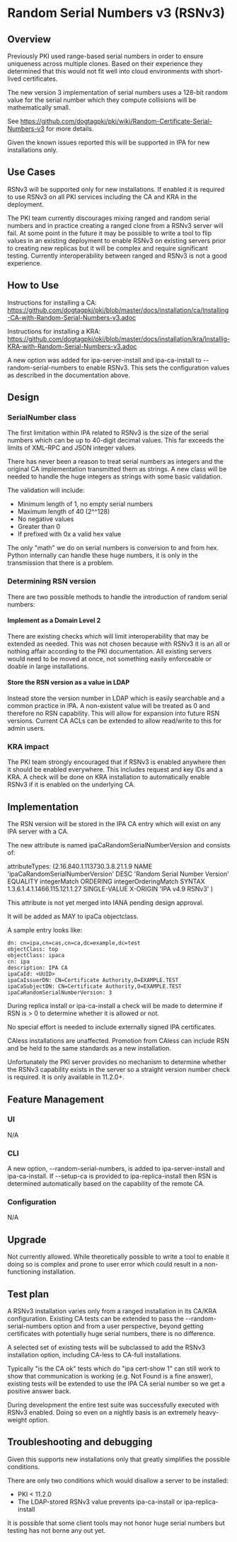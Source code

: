 # Random Serial Numbers v3 (RSNv3)

## Overview

Previously PKI used range-based serial numbers in order to ensure uniqueness across multiple clones. Based on their experience they determined that this would not fit well into cloud environments with short-lived certificates.

The new version 3 implementation of serial numbers uses a 128-bit random value for the serial number which they compute collisions will be mathematically small.

See https://github.com/dogtagpki/pki/wiki/Random-Certificate-Serial-Numbers-v3 for more details.

Given the known issues reported this will be supported in IPA for new installations only.

## Use Cases

RSNv3 will be supported only for new installations. If enabled it is required to use RSNv3 on all PKI services including the CA and KRA in the deployment.

The PKI team currently discourages mixing ranged and random serial numbers and in practice creating a ranged clone from a RSNv3 server will fail. At some point in the future it may be possible to write a tool to flip values in an existing deployment to enable RSNv3 on existing servers prior to creating new replicas but it will be complex and require significant testing. Currently interoperability between ranged and RSNv3 is not a good experience.

## How to Use

Instructions for installing a CA: https://github.com/dogtagpki/pki/blob/master/docs/installation/ca/Installing-CA-with-Random-Serial-Numbers-v3.adoc

Instructions for installing a KRA: https://github.com/dogtagpki/pki/blob/master/docs/installation/kra/Installig-KRA-with-Random-Serial-Numbers-v3.adoc

A new option was added for ipa-server-install and ipa-ca-install to --random-serial-numbers to enable RSNv3. This sets the configuration values as described in the documentation above.

## Design

### SerialNumber class

The first limitation within IPA related to RSNv3 is the size of the serial numbers which can be up to 40-digit decimal values. This far exceeds the limits of XML-RPC and JSON integer values.

There has never been a reason to treat serial numbers as integers and the original CA implementation transmitted them as strings. A new class will be needed to handle the huge integers as strings with some basic validation.

The validation will include:

- Minimum length of 1, no empty serial numbers
- Maximum length of 40 (2^^128)
- No negative values
- Greater than 0
- If prefixed with 0x a valid hex value

The only "math" we do on serial numbers is conversion to and from hex. Python internally can handle these huge numbers, it is only in the transmission that there is a problem.

### Determining RSN version

There are two possible methods to handle the introduction of random serial numbers:

#### Implement as a Domain Level 2

There are existing checks which will limit interoperability that may be extended as needed. This was not chosen because with RSNv3 it is an all or nothing affair according to the PKI documentation. All existing servers would need to be moved at once, not something easily enforceable or doable in large installations.

#### Store the RSN version as a value in LDAP

Instead store the version number in LDAP which is easily searchable and a common practice in IPA. A non-existent value will be treated as 0 and therefore no RSN capability. This will allow for expansion into future RSN versions. Current CA ACLs can be extended to allow read/write to this for admin users.

### KRA impact

The PKI team strongly encouraged that if RSNv3 is enabled anywhere then it should be enabled everywhere. This includes request and key IDs and a KRA. A check will be done on KRA installation to automatically enable RSNv3 if it is enabled on the underlying CA.

## Implementation

The RSN version will be stored in the IPA CA entry which will exist on any IPA server with a CA.

The new attribute is named ipaCaRandomSerialNumberVersion and consists of:

attributeTypes: (2.16.840.1.113730.3.8.21.1.9 NAME 'ipaCaRandomSerialNumberVersion' DESC 'Random Serial Number Version' EQUALITY integerMatch ORDERING integerOrderingMatch SYNTAX 1.3.6.1.4.1.1466.115.121.1.27 SINGLE-VALUE X-ORIGIN 'IPA v4.9 RSNv3' )

This attribute is not yet merged into IANA pending design approval.

It will be added as MAY to ipaCa objectclass.

A sample entry looks like:
```
dn: cn=ipa,cn=cas,cn=ca,dc=example,dc=test
objectClass: top
objectClass: ipaca
cn: ipa
description: IPA CA
ipaCaId: <UUID>
ipaCaIssuerDN: CN=Certificate Authority,O=EXAMPLE.TEST
ipaCaSubjectDN: CN=Certificate Authority,O=EXAMPLE.TEST
ipaCaRandomSerialNumberVersion: 3
```

During replica install or ipa-ca-install a check will be made to determine if RSN is > 0 to determine whether it is allowed or not.

No special effort is needed to include externally signed IPA certificates.

CAless installations are unaffected. Promotion from CAless can include RSN and be held to the same standards as a new installation.

Unfortunately the PKI server provides no mechanism to determine whether the RSNv3 capability exists in the server so a straight version number check is required. It is only available in 11.2.0+.

## Feature Management

### UI

N/A

### CLI

A new option, --random-serial-numbers, is added to ipa-server-install and ipa-ca-install. If --setup-ca is provided to ipa-replica-install then RSN is determined automatically based on the capability of the remote CA.

### Configuration

N/A

## Upgrade

Not currently allowed. While theoretically possible to write a tool to enable it doing so is complex and prone to user error which could result in a non-functioning installation.

## Test plan

A RSNv3 installation varies only from a ranged installation in its CA/KRA configuration. Existing CA tests can be extended to pass the --random-serial-numbers option and from a user perspective, beyond getting certificates with potentially huge serial numbers, there is no difference.

A selected set of existing tests will be subclassed to add the RSNv3 installation option, including CA-less to CA-full installations.

Typically "is the CA ok" tests which do "ipa cert-show 1" can still work to show that communication is working (e.g. Not Found is a fine answer), existing tests will be extended to use the IPA CA serial number so we get a positive answer back.

During development the entire test suite was successfully executed with RSNv3 enabled. Doing so even on a nightly basis is an extremely heavy-weight option.

## Troubleshooting and debugging

Given this supports new installations only that greatly simplifies the possible conditions.

There are only two conditions which would disallow a server to be installed:
- PKI < 11.2.0
- The LDAP-stored RSNv3 value prevents ipa-ca-install or ipa-replica-install

It is possible that some client tools may not honor huge serial numbers but testing has not borne any out yet.
